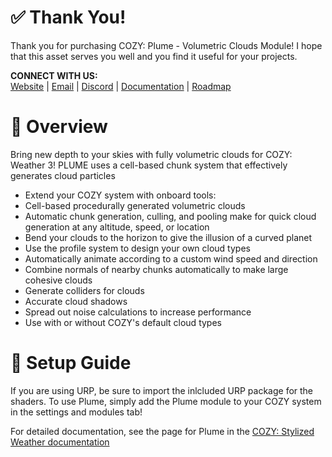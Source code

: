 # ✅ Thank You!
Thank you for purchasing COZY: Plume - Volumetric Clouds Module! I hope that this asset serves you well and you find it useful for your projects.

**CONNECT WITH US:**<br>
[Website](https://distantlands.wixsite.com/distantlands) | [Email](mailto:distantlands.productions@gmail.com) | [Discord](https://discord.gg/HWGU4hj) | [Documentation](https://distant-lands.gitbook.io/cozy-stylized-weather-documentation/how-it-works/modules/plume-module) | [Roadmap](https://trello.com/b/hKDB8M7f/cozy-weather)

# 📖 Overview
Bring new depth to your skies with fully volumetric clouds for COZY: Weather 3! PLUME uses a cell-based chunk system that effectively generates cloud particles

- Extend your COZY system with onboard tools:
- Cell-based procedurally generated volumetric clouds
- Automatic chunk generation, culling, and pooling make for quick cloud generation at any altitude, speed, or location
- Bend your clouds to the horizon to give the illusion of a curved planet
- Use the profile system to design your own cloud types
- Automatically animate according to a custom wind speed and direction
- Combine normals of nearby chunks automatically to make large cohesive clouds
- Generate colliders for clouds
- Accurate cloud shadows
- Spread out noise calculations to increase performance
- Use with or without COZY's default cloud types

# 📐 Setup Guide
If you are using URP, be sure to import the inlcluded URP package for the shaders. To use Plume, simply add the Plume module to your COZY system in the settings and modules tab!

For detailed documentation, see the page for Plume in the [COZY: Stylized Weather documentation](https://distant-lands.gitbook.io/cozy-stylized-weather-documentation/how-it-works/modules/plume-module)
